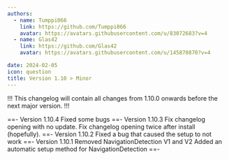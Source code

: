 ```yaml
---
authors: 
  - name: Tumppi066
    link: https://github.com/Tumppi066
    avatar: https://avatars.githubusercontent.com/u/83072683?v=4
  - name: Glas42
    link: https://github.com/Glas42
    avatar: https://avatars.githubusercontent.com/u/145870870?v=4

date: 2024-02-05
icon: question
title: Version 1.10 > Minor
---
```


!!!
This changelog will contain all changes from 1.10.0 onwards before the next major version.
!!!

==- Version 1.10.4
Fixed some bugs
==- Version 1.10.3
Fix changelog opening with no update.
Fix changelog opening twice after install (hopefully).
==- Version 1.10.2
Fixed a bug that caused the setup to not work
==- Version 1.10.1
Removed NavigationDetection V1 and V2
Added an automatic setup method for NavigationDetection
==-